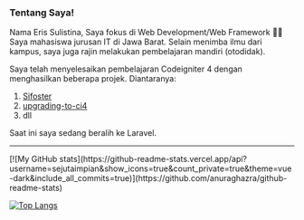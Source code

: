 ### Tentang Saya!

Nama Eris Sulistina, Saya fokus di Web Development/Web Framework 🙌🏻
Saya mahasiswa jurusan IT di Jawa Barat.
Selain menimba ilmu dari kampus, saya juga rajin melakukan pembelajaran mandiri (otodidak).

Saya telah menyelesaikan pembelajaran Codeigniter 4 dengan menghasilkan beberapa projek. Diantaranya:
1. [Sifoster](https://github.com/sejutaimpian/sifoster)
2. [upgrading-to-ci4](https://github.com/sejutaimpian/upgrading-to-ci4)
3. dll

Saat ini saya sedang beralih ke Laravel.
<hr>
[![My GitHub stats](https://github-readme-stats.vercel.app/api?username=sejutaimpian&show_icons=true&count_private=true&theme=vue-dark&include_all_commits=true)](https://github.com/anuraghazra/github-readme-stats)

[![Top Langs](https://github-readme-stats.vercel.app/api/top-langs/?username=sejutaimpian&layout=compact&theme=dark)](https://github.com/anuraghazra/github-readme-stats)
